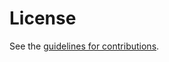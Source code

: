 # License

See the
[guidelines for contributions](https://github.com/mattmathis/safeCC/blob/main/CONTRIBUTING.md).
